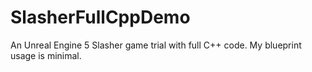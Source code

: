 # SlasherFullCppDemo
An Unreal Engine 5 Slasher game trial with full C++ code. My blueprint usage is minimal.
